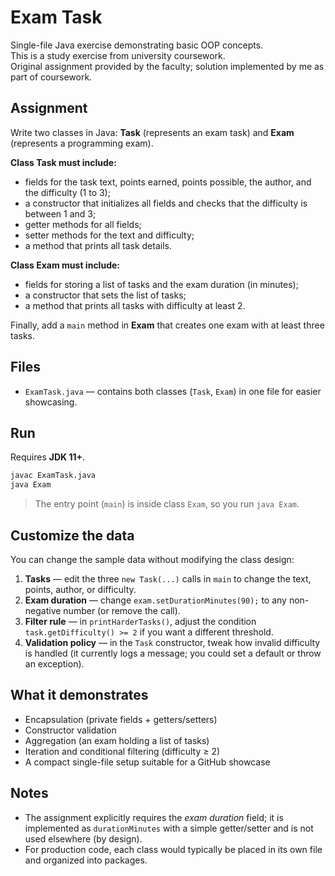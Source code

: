 # Exam Task

Single-file Java exercise demonstrating basic OOP concepts.  
This is a study exercise from university coursework.  
Original assignment provided by the faculty; solution implemented by me as part of coursework.

## Assignment
Write two classes in Java: **Task** (represents an exam task) and **Exam** (represents a programming exam).

**Class Task must include:**
- fields for the task text, points earned, points possible, the author, and the difficulty (1 to 3);
- a constructor that initializes all fields and checks that the difficulty is between 1 and 3;
- getter methods for all fields;
- setter methods for the text and difficulty;
- a method that prints all task details.

**Class Exam must include:**
- fields for storing a list of tasks and the exam duration (in minutes);
- a constructor that sets the list of tasks;
- a method that prints all tasks with difficulty at least 2.

Finally, add a `main` method in **Exam** that creates one exam with at least three tasks.

## Files
- `ExamTask.java` — contains both classes (`Task`, `Exam`) in one file for easier showcasing.

## Run
Requires **JDK 11+**.

```bash
javac ExamTask.java
java Exam
```

> The entry point (`main`) is inside class `Exam`, so you run `java Exam`.

## Customize the data
You can change the sample data without modifying the class design:

1. **Tasks** — edit the three `new Task(...)` calls in `main` to change the text, points, author, or difficulty.  
2. **Exam duration** — change `exam.setDurationMinutes(90);` to any non-negative number (or remove the call).  
3. **Filter rule** — in `printHarderTasks()`, adjust the condition `task.getDifficulty() >= 2` if you want a different threshold.  
4. **Validation policy** — in the `Task` constructor, tweak how invalid difficulty is handled (it currently logs a message; you could set a default or throw an exception).

## What it demonstrates
- Encapsulation (private fields + getters/setters)  
- Constructor validation  
- Aggregation (an exam holding a list of tasks)  
- Iteration and conditional filtering (difficulty ≥ 2)  
- A compact single-file setup suitable for a GitHub showcase

## Notes
- The assignment explicitly requires the *exam duration* field; it is implemented as `durationMinutes` with a simple getter/setter and is not used elsewhere (by design).
- For production code, each class would typically be placed in its own file and organized into packages.
